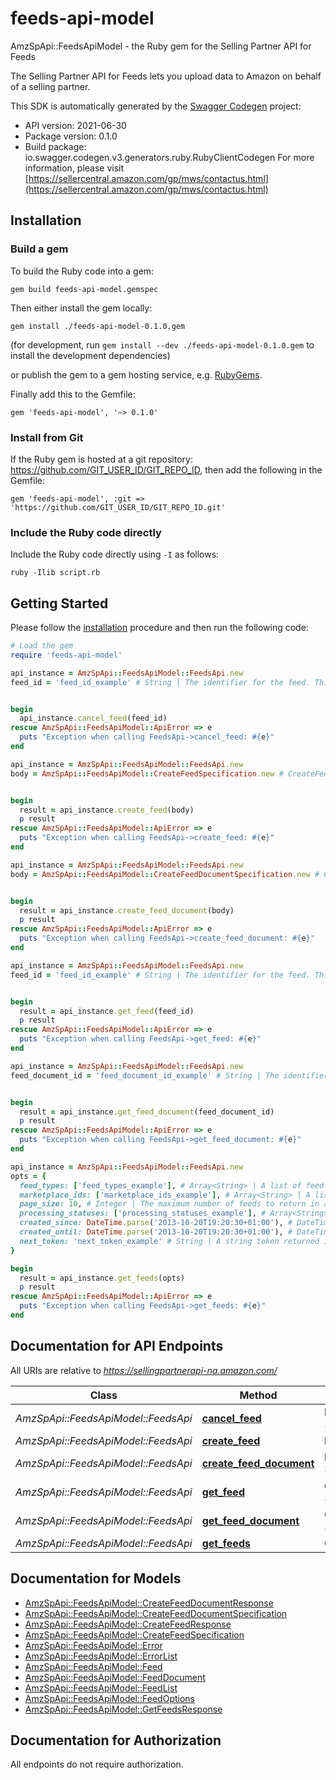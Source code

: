 # feeds-api-model

AmzSpApi::FeedsApiModel - the Ruby gem for the Selling Partner API for Feeds

The Selling Partner API for Feeds lets you upload data to Amazon on behalf of a selling partner.

This SDK is automatically generated by the [Swagger Codegen](https://github.com/swagger-api/swagger-codegen) project:

- API version: 2021-06-30
- Package version: 0.1.0
- Build package: io.swagger.codegen.v3.generators.ruby.RubyClientCodegen
For more information, please visit [https://sellercentral.amazon.com/gp/mws/contactus.html](https://sellercentral.amazon.com/gp/mws/contactus.html)

## Installation

### Build a gem

To build the Ruby code into a gem:

```shell
gem build feeds-api-model.gemspec
```

Then either install the gem locally:

```shell
gem install ./feeds-api-model-0.1.0.gem
```
(for development, run `gem install --dev ./feeds-api-model-0.1.0.gem` to install the development dependencies)

or publish the gem to a gem hosting service, e.g. [RubyGems](https://rubygems.org/).

Finally add this to the Gemfile:

    gem 'feeds-api-model', '~> 0.1.0'

### Install from Git

If the Ruby gem is hosted at a git repository: https://github.com/GIT_USER_ID/GIT_REPO_ID, then add the following in the Gemfile:

    gem 'feeds-api-model', :git => 'https://github.com/GIT_USER_ID/GIT_REPO_ID.git'

### Include the Ruby code directly

Include the Ruby code directly using `-I` as follows:

```shell
ruby -Ilib script.rb
```

## Getting Started

Please follow the [installation](#installation) procedure and then run the following code:
```ruby
# Load the gem
require 'feeds-api-model'

api_instance = AmzSpApi::FeedsApiModel::FeedsApi.new
feed_id = 'feed_id_example' # String | The identifier for the feed. This identifier is unique only in combination with a seller ID.


begin
  api_instance.cancel_feed(feed_id)
rescue AmzSpApi::FeedsApiModel::ApiError => e
  puts "Exception when calling FeedsApi->cancel_feed: #{e}"
end

api_instance = AmzSpApi::FeedsApiModel::FeedsApi.new
body = AmzSpApi::FeedsApiModel::CreateFeedSpecification.new # CreateFeedSpecification | Information required to create the feed.


begin
  result = api_instance.create_feed(body)
  p result
rescue AmzSpApi::FeedsApiModel::ApiError => e
  puts "Exception when calling FeedsApi->create_feed: #{e}"
end

api_instance = AmzSpApi::FeedsApiModel::FeedsApi.new
body = AmzSpApi::FeedsApiModel::CreateFeedDocumentSpecification.new # CreateFeedDocumentSpecification | Specifies the content type for the createFeedDocument operation.


begin
  result = api_instance.create_feed_document(body)
  p result
rescue AmzSpApi::FeedsApiModel::ApiError => e
  puts "Exception when calling FeedsApi->create_feed_document: #{e}"
end

api_instance = AmzSpApi::FeedsApiModel::FeedsApi.new
feed_id = 'feed_id_example' # String | The identifier for the feed. This identifier is unique only in combination with a seller ID.


begin
  result = api_instance.get_feed(feed_id)
  p result
rescue AmzSpApi::FeedsApiModel::ApiError => e
  puts "Exception when calling FeedsApi->get_feed: #{e}"
end

api_instance = AmzSpApi::FeedsApiModel::FeedsApi.new
feed_document_id = 'feed_document_id_example' # String | The identifier of the feed document.


begin
  result = api_instance.get_feed_document(feed_document_id)
  p result
rescue AmzSpApi::FeedsApiModel::ApiError => e
  puts "Exception when calling FeedsApi->get_feed_document: #{e}"
end

api_instance = AmzSpApi::FeedsApiModel::FeedsApi.new
opts = { 
  feed_types: ['feed_types_example'], # Array<String> | A list of feed types used to filter feeds. When feedTypes is provided, the other filter parameters (processingStatuses, marketplaceIds, createdSince, createdUntil) and pageSize may also be provided. Either feedTypes or nextToken is required.
  marketplace_ids: ['marketplace_ids_example'], # Array<String> | A list of marketplace identifiers used to filter feeds. The feeds returned will match at least one of the marketplaces that you specify.
  page_size: 10, # Integer | The maximum number of feeds to return in a single call.
  processing_statuses: ['processing_statuses_example'], # Array<String> | A list of processing statuses used to filter feeds.
  created_since: DateTime.parse('2013-10-20T19:20:30+01:00'), # DateTime | The earliest feed creation date and time for feeds included in the response, in ISO 8601 format. The default is 90 days ago. Feeds are retained for a maximum of 90 days.
  created_until: DateTime.parse('2013-10-20T19:20:30+01:00'), # DateTime | The latest feed creation date and time for feeds included in the response, in ISO 8601 format. The default is now.
  next_token: 'next_token_example' # String | A string token returned in the response to your previous request. nextToken is returned when the number of results exceeds the specified pageSize value. To get the next page of results, call the getFeeds operation and include this token as the only parameter. Specifying nextToken with any other parameters will cause the request to fail.
}

begin
  result = api_instance.get_feeds(opts)
  p result
rescue AmzSpApi::FeedsApiModel::ApiError => e
  puts "Exception when calling FeedsApi->get_feeds: #{e}"
end
```

## Documentation for API Endpoints

All URIs are relative to *https://sellingpartnerapi-na.amazon.com/*

Class | Method | HTTP request | Description
------------ | ------------- | ------------- | -------------
*AmzSpApi::FeedsApiModel::FeedsApi* | [**cancel_feed**](docs/FeedsApi.md#cancel_feed) | **DELETE** /feeds/2021-06-30/feeds/{feedId} | 
*AmzSpApi::FeedsApiModel::FeedsApi* | [**create_feed**](docs/FeedsApi.md#create_feed) | **POST** /feeds/2021-06-30/feeds | 
*AmzSpApi::FeedsApiModel::FeedsApi* | [**create_feed_document**](docs/FeedsApi.md#create_feed_document) | **POST** /feeds/2021-06-30/documents | 
*AmzSpApi::FeedsApiModel::FeedsApi* | [**get_feed**](docs/FeedsApi.md#get_feed) | **GET** /feeds/2021-06-30/feeds/{feedId} | 
*AmzSpApi::FeedsApiModel::FeedsApi* | [**get_feed_document**](docs/FeedsApi.md#get_feed_document) | **GET** /feeds/2021-06-30/documents/{feedDocumentId} | 
*AmzSpApi::FeedsApiModel::FeedsApi* | [**get_feeds**](docs/FeedsApi.md#get_feeds) | **GET** /feeds/2021-06-30/feeds | 

## Documentation for Models

 - [AmzSpApi::FeedsApiModel::CreateFeedDocumentResponse](docs/CreateFeedDocumentResponse.md)
 - [AmzSpApi::FeedsApiModel::CreateFeedDocumentSpecification](docs/CreateFeedDocumentSpecification.md)
 - [AmzSpApi::FeedsApiModel::CreateFeedResponse](docs/CreateFeedResponse.md)
 - [AmzSpApi::FeedsApiModel::CreateFeedSpecification](docs/CreateFeedSpecification.md)
 - [AmzSpApi::FeedsApiModel::Error](docs/Error.md)
 - [AmzSpApi::FeedsApiModel::ErrorList](docs/ErrorList.md)
 - [AmzSpApi::FeedsApiModel::Feed](docs/Feed.md)
 - [AmzSpApi::FeedsApiModel::FeedDocument](docs/FeedDocument.md)
 - [AmzSpApi::FeedsApiModel::FeedList](docs/FeedList.md)
 - [AmzSpApi::FeedsApiModel::FeedOptions](docs/FeedOptions.md)
 - [AmzSpApi::FeedsApiModel::GetFeedsResponse](docs/GetFeedsResponse.md)

## Documentation for Authorization

 All endpoints do not require authorization.

